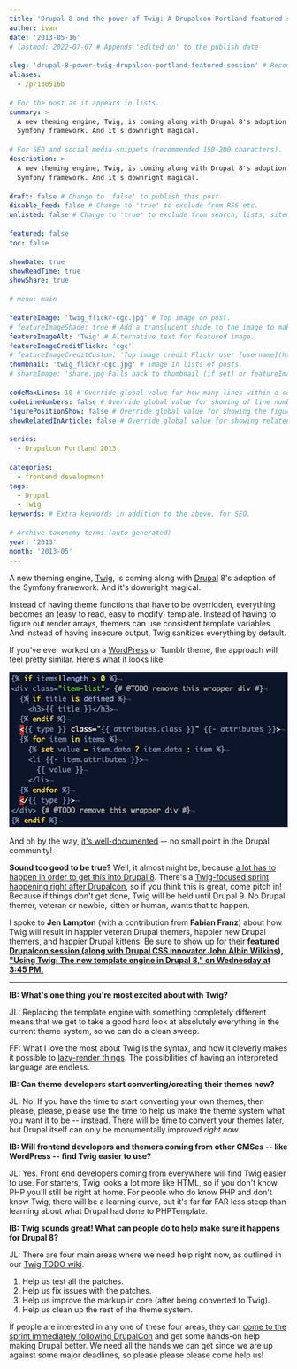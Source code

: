 ```yaml
---
title: 'Drupal 8 and the power of Twig: A Drupalcon Portland featured session'
author: ivan
date: '2013-05-16'
# lastmod: 2022-07-07 # Appends 'edited on' to the publish date

slug: 'drupal-8-power-twig-drupalcon-portland-featured-session' # Recommended length is 3 to 5 words.
aliases:
  - /p/130516b

# For the post as it appears in lists.
summary: >
  A new theming engine, Twig, is coming along with Drupal 8's adoption of the
  Symfony framework. And it's downright magical.

# For SEO and social media snippets (recommended 150-200 characters).
description: >
  A new theming engine, Twig, is coming along with Drupal 8's adoption of the
  Symfony framework. And it's downright magical.

draft: false # Change to 'false' to publish this post.
disable_feed: false # Change to 'true' to exclude from RSS etc.
unlisted: false # Change to 'true' to exclude from search, lists, sitemaps, and feeds.

featured: false
toc: false

showDate: true
showReadTime: true
showShare: true

# menu: main

featureImage: 'twig_flickr-cgc.jpg' # Top image on post.
# featureImageShade: true # Add a translucent shade to the image to make overlaid text easier to read.
featureImageAlt: 'Twig' # Alternative text for featured image.
featureImageCreditFlickr: 'cgc'
# featureImageCreditCustom: 'Top image credit Flickr user [username](https://www.flickr.com/photos/username).'
thumbnail: 'twig_flickr-cgc.jpg' # Image in lists of posts.
# shareImage: 'share.jpg Falls back to thumbnail (if set) or featureImage.

codeMaxLines: 10 # Override global value for how many lines within a code block before auto-collapsing.
codeLineNumbers: false # Override global value for showing of line numbers within code block.
figurePositionShow: false # Override global value for showing the figure label.
showRelatedInArticle: false # Override global value for showing related posts in this series at the end of the content.

series:
  - Drupalcon Portland 2013

categories:
  - frontend development
tags:
  - Drupal
  - Twig
keywords: # Extra keywords in addition to the above, for SEO.

# Archive taxonomy terms (auto-generated)
year: '2013'
month: '2013-05'
---
```


A new theming engine, [Twig](https://twig.symfony.com/), is coming along with
[Drupal](/tags/drupal) 8's adoption of the Symfony framework. And it's downright
magical.

Instead of having theme functions that have to be overridden, everything becomes
an (easy to read, easy to modify) template. Instead of having to figure out
render arrays, themers can use consistent template variables. And instead of
having insecure output, Twig sanitizes everything by default.

If you've ever worked on a [WordPress](/tags/wordpress) or Tumblr theme, the
approach will feel pretty similar. Here's what it looks like:

![Example of Twig template in Drupal](twig-sample.png)

And oh by the way, [it's well-documented](https://twig.symfony.com/doc/) -- no
small point in the Drupal community!

**Sound too good to be true?** Well, it almost might be, because
[a lot has to happen in order to get this into Drupal 8](https://groups.drupal.org/node/298298).
There's a
[Twig-focused sprint happening right after Drupalcon](https://portland2013.drupal.org/program/sprints.html),
so if you think this is great, come pitch in! Because if things don't get done,
Twig will be held until Drupal 9. No Drupal themer, veteran or newbie, kitten or
human, wants that to happen.

I spoke to **Jen Lampton** (with a contribution from **Fabian Franz**) about how
Twig will result in happier veteran Drupal themers, happier new Drupal themers,
and happier Drupal kittens. Be sure to show up for their
[**featured Drupalcon session (along with Drupal CSS innovator John Albin Wilkins), "Using Twig: The new template engine in Drupal 8," on Wednesday at 3:45 PM.**](https://portland2013.drupal.org/session/using-twig-new-template-engine-drupal-8.html)

---

**IB: What's one thing you're most excited about with Twig?**

JL: Replacing the template engine with something completely different means that
we get to take a good hard look at absolutely everything in the current theme
system, so we can do a clean sweep.

FF: What I love the most about Twig is the syntax, and how it cleverly makes it
possible to [lazy-render things](https://www.drupal.org/node/1982024). The
possibilities of having an interpreted language are endless.

**IB: Can theme developers start converting/creating their themes now?**

JL: No! If you have the time to start converting your own themes, then please,
please, please use the time to help us make the theme system what you want it to
be -- instead. There will be time to convert your themes later, but Drupal
itself can only be monumentally improved _right now_.

**IB: Will frontend developers and themers coming from other CMSes -- like
WordPress -- find Twig easier to use?**

JL: Yes. Front end developers coming from everywhere will find Twig easier to
use. For starters, Twig looks a lot more like HTML, so if you don't know PHP
you'll still be right at home. For people who do know PHP and don't know Twig,
there will be a learning curve, but it's far far FAR less steep than learning
about what Drupal had done to PHPTemplate.

**IB: Twig sounds great! What can people do to help make sure it happens for
Drupal 8?**

JL: There are four main areas where we need help right now, as outlined in our
[Twig TODO wiki](https://groups.drupal.org/node/278968).

1. Help us test all the patches.
2. Help us fix issues with the patches.
3. Help us improve the markup in core (after being converted to Twig).
4. Help us clean up the rest of the theme system.

If people are interested in any one of these four areas, they can
[come to the sprint immediately following DrupalCon](https://portland2013.drupal.org/program/sprints.html)
and get some hands-on help making Drupal better. We need all the hands we can
get since we are up against some major deadlines, so please please please come
help us!
